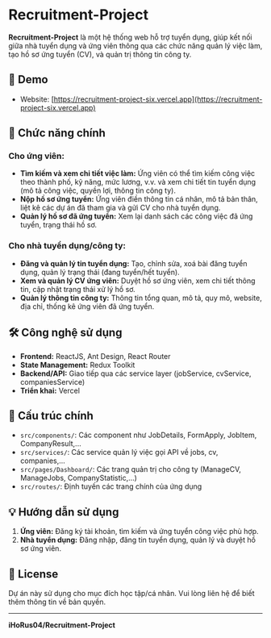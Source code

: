 # Recruitment-Project

**Recruitment-Project** là một hệ thống web hỗ trợ tuyển dụng, giúp kết nối giữa nhà tuyển dụng và ứng viên thông qua các chức năng quản lý việc làm, tạo hồ sơ ứng tuyển (CV), và quản trị thông tin công ty.

## 🌟 Demo
- Website: [https://recruitment-project-six.vercel.app](https://recruitment-project-six.vercel.app)

## 🚀 Chức năng chính

### Cho ứng viên:
- **Tìm kiếm và xem chi tiết việc làm:** Ứng viên có thể tìm kiếm công việc theo thành phố, kỹ năng, mức lương, v.v. và xem chi tiết tin tuyển dụng (mô tả công việc, quyền lợi, thông tin công ty).
- **Nộp hồ sơ ứng tuyển:** Ứng viên điền thông tin cá nhân, mô tả bản thân, liệt kê các dự án đã tham gia và gửi CV cho nhà tuyển dụng.
- **Quản lý hồ sơ đã ứng tuyển:** Xem lại danh sách các công việc đã ứng tuyển, trạng thái hồ sơ.

### Cho nhà tuyển dụng/công ty:
- **Đăng và quản lý tin tuyển dụng:** Tạo, chỉnh sửa, xoá bài đăng tuyển dụng, quản lý trạng thái (đang tuyển/hết tuyển).
- **Xem và quản lý CV ứng viên:** Duyệt hồ sơ ứng viên, xem chi tiết thông tin, cập nhật trạng thái xử lý hồ sơ.
- **Quản lý thông tin công ty:** Thông tin tổng quan, mô tả, quy mô, website, địa chỉ, thống kê ứng viên đã ứng tuyển.

## 🛠️ Công nghệ sử dụng

- **Frontend:** ReactJS, Ant Design, React Router
- **State Management:** Redux Toolkit
- **Backend/API:** Giao tiếp qua các service layer (jobService, cvService, companiesService)
- **Triển khai:** Vercel

## 📂 Cấu trúc chính

- `src/components/`: Các component như JobDetails, FormApply, JobItem, CompanyResult,...
- `src/services/`: Các service quản lý việc gọi API về jobs, cv, companies,...
- `src/pages/Dashboard/`: Các trang quản trị cho công ty (ManageCV, ManageJobs, CompanyStatistic,...)
- `src/routes/`: Định tuyến các trang chính của ứng dụng

## 💡 Hướng dẫn sử dụng

1. **Ứng viên:** Đăng ký tài khoản, tìm kiếm và ứng tuyển công việc phù hợp.
2. **Nhà tuyển dụng:** Đăng nhập, đăng tin tuyển dụng, quản lý và duyệt hồ sơ ứng viên.

## 📜 License

Dự án này sử dụng cho mục đích học tập/cá nhân. Vui lòng liên hệ để biết thêm thông tin về bản quyền.

---

**iHoRus04/Recruitment-Project**
